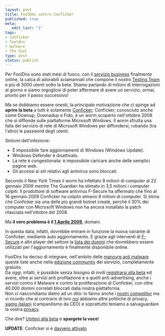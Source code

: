 ```yaml
--- 
layout: post
title: FoolDns contro Conficker
published: true
meta: 
  _edit_last: "1"
tags: 
- conficker
- fooldns
- malware
- The Fool
type: post
status: publish
---
```

Per FoolDns sono stati mesi di fuoco, con il [servizio business][2] finalmente online, la calca di adorabili sciamannati che compone il nostro [Testing Team][3] e più di 5000 utenti sotto la beta. Stiamo parlando di milioni di interrogazioni al giorno e siamo orgogliosi di poter affermare di avere un servizio, ormai, pronto per il passo successivo!  
  
Ma se dobbiamo essere onesti, la principale motivazione che ci spinge ad **aprire la beta** a tutti è solamente [Conficker][4]: Conficker, conosciuto anche come Downup, Downadup e Fido, è un worm scoperto nell'ottobre 2008 che si diffonde sulle piattaforme Microsoft Windows. Il worm sfrutta una falla del servizio di rete di Microsoft Windows per diffondersi, rubando (tra l'altro) le password degli utenti.
  
Sintomi dell'infezione:  

 * È impossibile fare aggiornamenti di Windows (Windows Update).
 * Windows Defender è disattivato.
 * La rete è congestionata: è impossibile caricare anche delle semplici pagine web.
 * Gli accessi ai siti relativi agli antivirus sono bloccati.  
  
Secondo il New York Times il worm ha infettato 9 milioni di computer al 22 gennaio 2009 mentre The Guardian ha stimato in 3,5 milioni i computer colpiti. Il produttore di software antivirus F-Secure ha affermato che fino al 16 gennaio 2009 Conficker ha colpito almeno 9 milioni di computer. Si stima che Conficker sia una delle più grandi botnet create, perché il 30% dei computer con Microsoft Windows non ha ancora installato la patch rilasciata nell'ottobre del 2008.  
  
Ma **il vero problema è il [1 Aprile 2009][5]**, domani.  
  
In questa data, infatti, dovrebbe entrare in funzione la nuova variante di Conficker, mediante auto aggiornamento. E grazie agli interventi di [F-Secure][6] e altri player del settore la [lista dei domini][6] che dovrebbero essere utilizzati per l'aggiornamento è finalmente disponibile online.  
  
FoolDns ha deciso di integrare, nell'ambito delle [manovre anti malware][7] queste liste anche nella [edizione community][8] del servizio, completamente gratuito.  
Da oggi, infatti, è possibile senza bisogno di inviti [registrarsi alla beta][3] ed avere, oltre ai servizi anti profilazione e a quelli anti-advertising, anche i servizi contro il Malware e contro la proliferazione di Conficker, con oltre 40.000 domini correlati bloccati dalla nostra piattaforma.  
Non ci nascondiamo dietro ad un dito: lo fanno anche i [nostri competitor][1] ma vi ricordo che al contrario di loro [noi][8] abbiamo altre politiche di privacy, [siamo italiani][8] (campanilismo da CEO) e soprattutto teniamo a salvaguardare la vostra [privacy][9].  
  
Che dire? [Unitevi alla beta][3] e **spargete la voce**! 
  
**UPDATE**: Conficker si è [davvero attivato](http://www.f-secure.com/weblog/archives/00001643.html)

[1]: http://blogs.computerworld.com/opendns_prevents_the_conficker_worm_from_phoning_home
[2]: http://www.fooldns.com/b
[3]: http://www.fooldns.com/beta.html
[4]: http://en.wikipedia.org/wiki/Conficker
[5]: http://www.f-secure.com/weblog/archives/00001636.html
[6]: http://www.f-secure.com/weblog/archives/00001578.html
[7]: http://fooldns.com/b/malware.html
[8]: http://thefool.it
[9]: http://fooldns.com/b/privacy.html 
